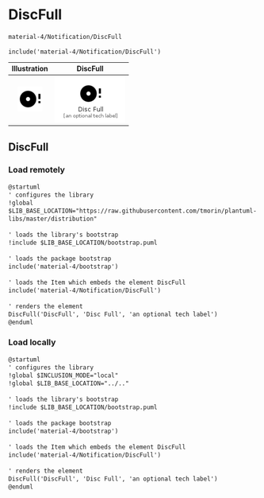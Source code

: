 # DiscFull


```text
material-4/Notification/DiscFull
```

```text
include('material-4/Notification/DiscFull')
```



| Illustration | DiscFull |
| :---: | :---: |
| ![illustration for Illustration](../../material-4/Notification/DiscFull.png) | ![illustration for DiscFull](../../material-4/Notification/DiscFull.Local.png) |




## DiscFull

### Load remotely
```plantuml
@startuml
' configures the library
!global $LIB_BASE_LOCATION="https://raw.githubusercontent.com/tmorin/plantuml-libs/master/distribution"

' loads the library's bootstrap
!include $LIB_BASE_LOCATION/bootstrap.puml

' loads the package bootstrap
include('material-4/bootstrap')

' loads the Item which embeds the element DiscFull
include('material-4/Notification/DiscFull')

' renders the element
DiscFull('DiscFull', 'Disc Full', 'an optional tech label')
@enduml
```

### Load locally
```plantuml
@startuml
' configures the library
!global $INCLUSION_MODE="local"
!global $LIB_BASE_LOCATION="../.."

' loads the library's bootstrap
!include $LIB_BASE_LOCATION/bootstrap.puml

' loads the package bootstrap
include('material-4/bootstrap')

' loads the Item which embeds the element DiscFull
include('material-4/Notification/DiscFull')

' renders the element
DiscFull('DiscFull', 'Disc Full', 'an optional tech label')
@enduml
```

